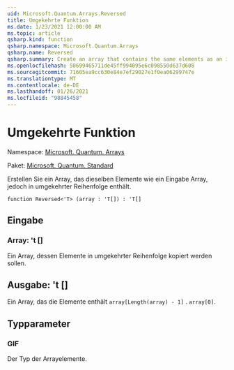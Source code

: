 ```yaml
---
uid: Microsoft.Quantum.Arrays.Reversed
title: Umgekehrte Funktion
ms.date: 1/23/2021 12:00:00 AM
ms.topic: article
qsharp.kind: function
qsharp.namespace: Microsoft.Quantum.Arrays
qsharp.name: Reversed
qsharp.summary: Create an array that contains the same elements as an input array but in Reversed order.
ms.openlocfilehash: 50699465711de45ff994095e6c098550d637d608
ms.sourcegitcommit: 71605ea9cc630e84e7ef29027e1f0ea06299747e
ms.translationtype: MT
ms.contentlocale: de-DE
ms.lasthandoff: 01/26/2021
ms.locfileid: "98845458"
---
```

# <a name="reversed-function"></a>Umgekehrte Funktion

Namespace: [Microsoft. Quantum. Arrays](xref:Microsoft.Quantum.Arrays)

Paket: [Microsoft. Quantum. Standard](https://nuget.org/packages/Microsoft.Quantum.Standard)


Erstellen Sie ein Array, das dieselben Elemente wie ein Eingabe Array, jedoch in umgekehrter Reihenfolge enthält.

```qsharp
function Reversed<'T> (array : 'T[]) : 'T[]
```


## <a name="input"></a>Eingabe

### <a name="array--t"></a>Array: 't []

Ein Array, dessen Elemente in umgekehrter Reihenfolge kopiert werden sollen.



## <a name="output--t"></a>Ausgabe: 't []

Ein Array, das die Elemente enthält `array[Length(array) - 1]` . `array[0]`.

## <a name="type-parameters"></a>Typparameter

### <a name="t"></a>GIF

Der Typ der Arrayelemente.